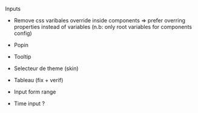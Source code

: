 Inputs


* Remove css varibales override inside components => prefer overring properties instead of variables
(n.b: only root variables for components config)

* Popin
* Tooltip
* Selecteur de theme (skin)
* Tableau (fix + verif)
* Input form range
* Time input ?